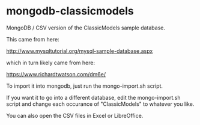 # mongodb-classicmodels
MongoDB / CSV version of the ClassicModels sample database.

This came from here:

http://www.mysqltutorial.org/mysql-sample-database.aspx

which in turn likely came from here:

https://www.richardtwatson.com/dm6e/

To import it into mongodb, just run the mongo-import.sh script.

If you want it to go into a different database, edit the mongo-import.sh script and change each occurance of "ClassicModels" to whatever you like.

You can also open the CSV files in Excel or LibreOffice.
